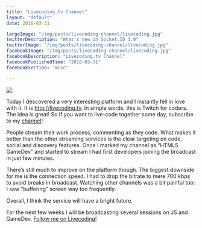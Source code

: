 ```yaml
---
title: "Livecoding.tv Channel"
layout: "default"
date: 2016-03-31

largeImage: "/img/posts/livecoding-channel/livecoding.jpg"
twitterDescription: "What's new in Socket.IO 1.0"
twitterImage: "/img/posts/livecoding-channel/livecoding.jpg"
facebookImage: "/img/posts/livecoding-channel/livecoding.jpg"
facebookDescription: "Livecoding.tv Channel"
facebookPublishedTime: "2016-03-31"
facebookSection: "misc"

---
```

<img src="/img/posts/livecoding-channel/livecoding.jpg" class="cover"/>

Today I descovered a very interesting platform and I instantly fell in love with it. It is <a href="http://livecoding.tv">http://livecoding.tv</a>. In simple words, this is Twitch for coders. The idea is great! So if you want to live-code together some day, subscribe to my <a href="http://livecoding.tv/juriy">channel</a>!

People stream their work process, commenting as they code. What makes it better than the other streaming services is the clear targeting on code, social and discovery features. Once I marked my channel as “HTML5 GameDev” and started to stream I had first developers joining the broadcast in just few minutes. <!-- Read more -->

There’s still much to improve on the platform though. The biggest downside for me is the connection speed. I had to drop the bitrate to mere 700 kbps to avoid breaks in broadcast. Watching other channels was a bit painful too: I saw “buffering”  screen way too frequently.

Overall, I think the service will have a bright future. 

For the next few weeks I will be broadcasting several sessions on JS and GameDev. <a href="http://livecoding.tv/juriy">Follow me on Livecoding</a>!